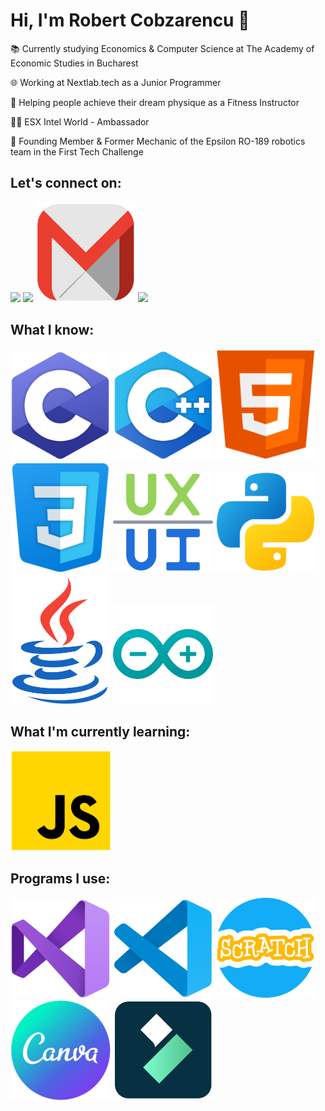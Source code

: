 # Hi, I'm Robert Cobzarencu 👋

📚 Currently studying Economics & Computer Science at The Academy of Economic Studies in Bucharest

🌐 Working at Nextlab.tech as a Junior Programmer

📝 Helping people achieve their dream physique as a Fitness Instructor

🏋‍♂️ ESX Intel World - Ambassador

🤖 Founding Member & Former Mechanic of the Epsilon RO-189 robotics team in the First Tech Challenge

## Let's connect on:
<a href="https://www.instagram.com/robert_cobzarencu/"><img src="https://github.com/CobzarencuR/CobzarencuR/blob/main/Instagram.png" style="width: 4vh;"></a>
<a href="https://www.linkedin.com/in/robert-cobzarencu-507b1a1ba/"><img src="https://github.com/CobzarencuR/CobzarencuR/blob/main/Linkedin.png"  style="width: 4vh;"></a>
<a href="mailto:robert.cobzarencu@gmail.com"><img src="https://github.com/CobzarencuR/CobzarencuR/blob/main/Gmail.png" style="width: 4vh;"></a>
<a href="https://twitter.com/CobzarencuR"><img src="https://github.com/CobzarencuR/CobzarencuR/blob/main/Twitter.png" style="width: 4vh;"></a>

## What I know:
<a> <img src="https://github.com/CobzarencuR/CobzarencuR/blob/main/icons8-c-programming-480.png" style="width: 4vh;"> </a>
<img src="https://github.com/CobzarencuR/CobzarencuR/blob/main/icons8-c%2B%2B-480.png" style="width: 4vh;">
<img src="https://github.com/CobzarencuR/CobzarencuR/blob/main/icons8-html-5-480.png" style="width: 4vh;">
<img src="https://github.com/CobzarencuR/CobzarencuR/blob/main/icons8-css3-480.png" style="width: 4vh;">
<img src="https://github.com/CobzarencuR/CobzarencuR/blob/main/ux.png" style="width: 4vh;">
<img src="https://github.com/CobzarencuR/CobzarencuR/blob/main/icons8-python-480.png" style="width: 4vh;">
<img src="https://github.com/CobzarencuR/CobzarencuR/blob/main/icons8-java-480.png" style="width: 4vh;">
<img src="https://github.com/CobzarencuR/CobzarencuR/blob/main/icons8-arduino-480.png" style="width: 4vh;">
  
## What I'm currently learning:
<a> <img src="https://github.com/CobzarencuR/CobzarencuR/blob/main/icons8-javascript-480.png" style="width: 4vh;"> </a>

## Programs I use:
<a> <img src="https://github.com/CobzarencuR/CobzarencuR/blob/main/icons8-visual-studio-480.png" style="width: 4vh;"> </a>
<img src="https://github.com/CobzarencuR/CobzarencuR/blob/main/icons8-visual-studio-code-2019-480.png" style="width: 4vh;">
<img src="https://github.com/CobzarencuR/CobzarencuR/blob/main/scratch.png" style="width: 4vh;">
<img src="https://github.com/CobzarencuR/CobzarencuR/blob/main/icons8-canva-400.png" style="width: 4vh;">
<img src="https://github.com/CobzarencuR/CobzarencuR/blob/main/icons8-filmora-400.png" style="width: 4vh;">
